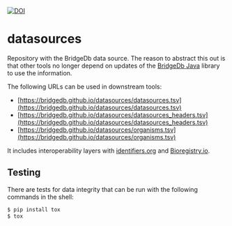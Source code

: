 [![DOI](https://zenodo.org/badge/361110347.svg)](https://zenodo.org/badge/latestdoi/361110347)

# datasources

Repository with the BridgeDb data source. The reason to abstract this out is that other tools no longer depend
on updates of the [BridgeDb Java](https://github.com/bridgedb/BridgeDb) library to use the information.

The following URLs can be used in downstream tools:

* [https://bridgedb.github.io/datasources/datasources.tsv](https://bridgedb.github.io/datasources/datasources.tsv)
* [https://bridgedb.github.io/datasources/datasources_headers.tsv](https://bridgedb.github.io/datasources/datasources_headers.tsv)
* [https://bridgedb.github.io/datasources/organisms.tsv](https://bridgedb.github.io/datasources/organisms.tsv)

It includes interoperability layers with [identifiers.org](https://identifiers.org/) and [Bioregistry.io](https://bioregistry.io/).

## Testing

There are tests for data integrity that can be run with the following commands
in the shell:

```bash
$ pip install tox
$ tox
```
